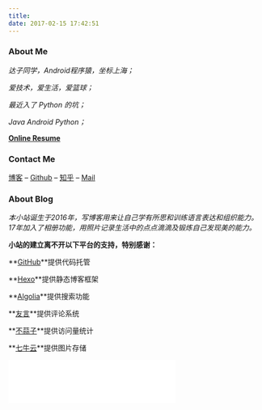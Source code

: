 ```yaml
---
title: 
date: 2017-02-15 17:42:51
---
```


### About Me



*达子同学，Android程序猿，坐标上海；*

*爱技术，爱生活，爱篮球；*

*最近入了  Python 的坑；*

*Java  Android  Python；*

**<a href="/dist/index.html">Online Resume</a>**


### Contact Me



<a href="http://darrenfantasy.com/">博客</a>  –  <a href="https://github.com/darrenfantasy" target="_blank" rel="external">Github</a> –  <a href="https://www.zhihu.com/people/darren-78-24" target="_blank" rel="external">知乎</a>   – <a href="mailto:darrenfantasy30@gmail.com" target="_blank" rel="external">Mail</a>



### About Blog



*本小站诞生于2016年，写博客用来让自己学有所思和训练语言表达和组织能力。*
*17年加入了相册功能，用照片记录生活中的点点滴滴及锻炼自己发现美的能力。*

**小站的建立离不开以下平台的支持，特别感谢：**

**<a href="https://github.com/" target="_blank">GitHub</a>**提供代码托管

**<a href="https://hexo.io/" target="_blank">Hexo</a>**提供静态博客框架

**<a href="https://www.algolia.com/" target="_blank">Algolia</a>**提供搜索功能

**<a href="http://www.uyan.cc/" target="_blank">友言</a>**提供评论系统

**<a href="http://busuanzi.ibruce.info/" target="_blank">不蒜子</a>**提供访问量统计

**<a href="http://www.qiniu.com/" target="_blank">七牛云</a>**提供图片存储









<iframe frameborder="no" border="0" marginwidth="0" marginheight="0" width=330 height=86 src="//music.163.com/outchain/player?type=2&id=25706282&auto=0&height=66"></iframe>




















